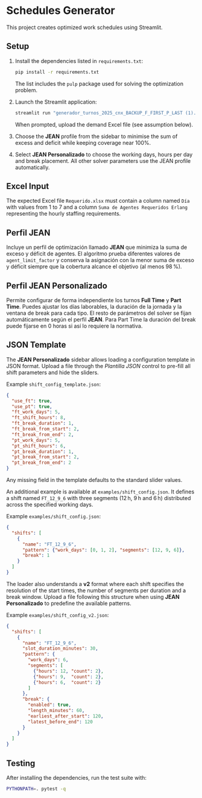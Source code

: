 # Schedules Generator

This project creates optimized work schedules using Streamlit.

## Setup

1. Install the dependencies listed in `requirements.txt`:

   ```bash
   pip install -r requirements.txt
   ```

   The list includes the `pulp` package used for solving the optimization problem.

2. Launch the Streamlit application:

   ```bash
   streamlit run "generador_turnos_2025_cnx_BACKUP_F_FIRST_P_LAST (1).py"
   ```

   When prompted, upload the demand Excel file (see assumption below).

3. Choose the **JEAN** profile from the sidebar to minimise the sum of excess and deficit while keeping coverage near 100%.
4. Select **JEAN Personalizado** to choose the working days, hours per day and break placement. All other solver parameters use the JEAN profile automatically.

## Excel Input

The expected Excel file `Requerido.xlsx` must contain a column named `Día` with values from 1 to 7 and a column `Suma de Agentes Requeridos Erlang` representing the hourly staffing requirements.

## Perfil JEAN

Incluye un perfil de optimización llamado **JEAN** que minimiza la suma de
exceso y déficit de agentes. El algoritmo prueba diferentes valores de
`agent_limit_factor` y conserva la asignación con la menor suma de exceso y
déficit siempre que la cobertura alcance el objetivo (al menos 98 %).

## Perfil JEAN Personalizado

Permite configurar de forma independiente los turnos **Full Time** y **Part Time**.
Puedes ajustar los días laborables, la duración de la jornada y la ventana de
break para cada tipo. El resto de parámetros del solver se fijan automáticamente
según el perfil **JEAN**. Para Part Time la duración del break puede fijarse en
0 horas si así lo requiere la normativa.

## JSON Template

The **JEAN Personalizado** sidebar allows loading a configuration template in
JSON format. Upload a file through the *Plantilla JSON* control to pre-fill all
shift parameters and hide the sliders.

Example `shift_config_template.json`:

```json
{
  "use_ft": true,
  "use_pt": true,
  "ft_work_days": 5,
  "ft_shift_hours": 8,
  "ft_break_duration": 1,
  "ft_break_from_start": 2,
  "ft_break_from_end": 2,
  "pt_work_days": 5,
  "pt_shift_hours": 6,
  "pt_break_duration": 1,
  "pt_break_from_start": 2,
  "pt_break_from_end": 2
}
```

Any missing field in the template defaults to the standard slider values.

An additional example is available at `examples/shift_config.json`. It
defines a shift named `FT_12_9_6` with three segments (12 h, 9 h and
6 h) distributed across the specified working days.

Example `examples/shift_config.json`:

```json
{
  "shifts": [
    {
      "name": "FT_12_9_6",
      "pattern": {"work_days": [0, 1, 2], "segments": [12, 9, 6]},
      "break": 1
    }
  ]
}
```

The loader also understands a **v2** format where each shift specifies the
resolution of the start times, the number of segments per duration and a break
window. Upload a file following this structure when using **JEAN Personalizado**
to predefine the available patterns.

Example `examples/shift_config_v2.json`:

```json
{
  "shifts": [
    {
      "name": "FT_12_9_6",
      "slot_duration_minutes": 30,
      "pattern": {
        "work_days": 6,
        "segments": [
          {"hours": 12, "count": 2},
          {"hours": 9,  "count": 2},
          {"hours": 6,  "count": 2}
        ]
      },
      "break": {
        "enabled": true,
        "length_minutes": 60,
        "earliest_after_start": 120,
        "latest_before_end": 120
      }
    }
  ]
}
```

## Testing

After installing the dependencies, run the test suite with:

```bash
PYTHONPATH=. pytest -q
```
